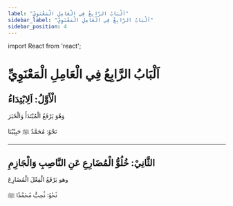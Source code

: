 ```yaml
---
label: "اَلْبَابُ الرَّابِعُ فِي الْعَامِلِ الْمَعْنَوِيِّ"
sidebar_label: "اَلْبَابُ الرَّابِعُ فِي الْعَامِلِ الْمَعْنَوِيِّ"
sidebar_position: 4
---
```


import React from 'react';

# اَلْبَابُ الرَّابِعُ فِي الْعَامِلِ الْمَعْنَوِيِّ

## الْأَوَّلُ: اَلِابْتِدَاءُ

وَهُوَ يَرْفَعُ الْمُبْتَدَأَ وَالْخَبَرَ

نَحْوُ: مُحَمَّدٌ ﷺ حَبِيْبُنَا

---

## الثَّانِيْ: خُلُوُّ الْمُضَارِعِ عَنِ النَّاصِبِ وَالْجَازِمِ

وهو يَرْفَعُ الْفِعْلَ الْمُضَارِعَ

نَحْوُ: نُحِبُّ مُحَمَّدًا ﷺ
